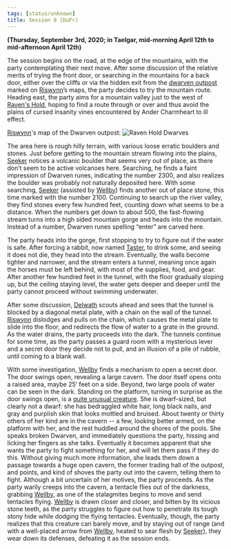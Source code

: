 ```yaml
---
tags: [status/unknown]
title: Session 8 (DuFr)
---
```



**(Thursday, September 3rd, 2020; in Taelgar, mid-morning April 12th to mid-afternoon April 12th)**

The session begins on the road, at the edge of the mountains, with the party contemplating their next move. After some discussion of the relative merits of trying the front door, or searching in the mountains for a back door, either over the cliffs or via the hidden exit from the [dwarven outpost](<../../../gazetteer/greater-dunmar/dunmari-basin/dwarven-outpost-raven-s-hold.md>) marked on [Riswynn](<../../../people/pcs/dunmar-fellowship/riswynn.md>)’s maps, the party decides to try the mountain route. Heading east, the party aims for a mountain valley just to the west of [Raven's Hold](<../../../gazetteer/greater-dunmar/dunmari-basin/raven-s-hold.md>), hoping to find a route through or over and thus avoid the plains of cursed insanity vines encountered by Ander Charmheart to ill effect.

[Riswynn](<../../../people/pcs/dunmar-fellowship/riswynn.md>)'s map of the Dwarven outpost:
![Raven Hold Dwarves](../../../assets/raven-hold-dwarves.png)

The area here is rough hilly terrain, with various loose erratic boulders and stones. Just before getting to the mountain stream flowing into the plains, [Seeker](<../../../people/pcs/dunmar-fellowship/seeker.md>) notices a volcanic boulder that seems very out of place, as there don’t seem to be active volcanoes here. Searching, he finds a faint impression of Dwarven runes, indicating the number 2300, and also realizes the boulder was probably not naturally deposited here. With some searching, [Seeker](<../../../people/pcs/dunmar-fellowship/seeker.md>) (assisted by [Wellby](<../../../people/pcs/dunmar-fellowship/wellby.md>)) finds another out of place stone, this time marked with the number 2100. Continuing to search up the river valley, they find stones every few hundred feet, counting down what seems to be a distance. When the numbers get down to about 500, the fast-flowing stream turns into a high sided mountain gorge and heads into the mountain. Instead of a number, Dwarven runes spelling “enter” are carved here.

The party heads into the gorge, first stopping to try to figure out if the water is safe. After forcing a rabbit, now named [Taster](<../../../people/pcs/dunmar-fellowship/companions/taster.md>), to drink some, and seeing it does not die, they head into the stream. Eventually, the walls become tighter and narrower, and the stream enters a tunnel, meaning once again the horses must be left behind, with most of the supplies, food, and gear. After another few hundred feet in the tunnel, with the floor gradually sloping up, but the ceiling staying level, the water gets deeper and deeper until the party cannot proceed without swimming underwater.

After some discussion, [Delwath](<../../../people/pcs/dunmar-fellowship/delwath.md>) scouts ahead and sees that the tunnel is blocked by a diagonal metal plate, with a chain on the wall of the tunnel. [Riswynn](<../../../people/pcs/dunmar-fellowship/riswynn.md>) dislodges and pulls on the chain, which causes the metal plate to slide into the floor, and redirects the flow of water to a grate in the ground. As the water drains, the party proceeds into the dark. The tunnels continue for some time, as the party passes a guard room with a mysterious lever and a secret door they decide not to pull, and an illusion of a pile of rubble, until coming to a blank wall.

With some investigation, [Wellby](<../../../people/pcs/dunmar-fellowship/wellby.md>) finds a mechanism to open a secret door. The door swings open, revealing a large cavern. The door itself opens onto a raised area, maybe 25’ feet on a side. Beyond, two large pools of water can be seen in the dark. Standing on the platform, turning in surprise as the door swings open, is a [quite unusual creature](<../../../people/other-nonhumans/inakara.md>). She is dwarf-sized, but clearly not a dwarf: she has bedraggled white hair, long black nails, and gray and purplish skin that looks mottled and bruised. About twenty or thirty others of her kind are in the cavern -- a few, looking better armed, on the platform with her, and the rest huddled around the shores of the pools. She speaks broken Dwarven, and immediately questions the party, hissing and licking her fingers as she talks. Eventually it becomes apparent that she wants the party to fight something for her, and will let them pass if they do this. Without giving much more information, she leads them down a passage towards a huge open cavern, the former trading hall of the outpost, and points, and kind of shoves the party out into the cavern, telling them to fight. Although a bit uncertain of her motives, the party proceeds. As the party warily creeps into the cavern, a tentacle flies out of the darkness, grabbing [Wellby](<../../../people/pcs/dunmar-fellowship/wellby.md>), as one of the stalagmites begins to move and send tentacles flying. [Wellby](<../../../people/pcs/dunmar-fellowship/wellby.md>) is drawn closer and closer, and bitten by its vicious stone teeth, as the party struggles to figure out how to penetrate its tough stony hide while dodging the flying tentacles. Eventually, though, the party realizes that this creature can barely move, and by staying out of range (and with a well-placed arrow from [Wellby](<../../../people/pcs/dunmar-fellowship/wellby.md>), heated to sear flesh by [Seeker](<../../../people/pcs/dunmar-fellowship/seeker.md>)), they wear down its defenses, defeating it as the session ends. 

